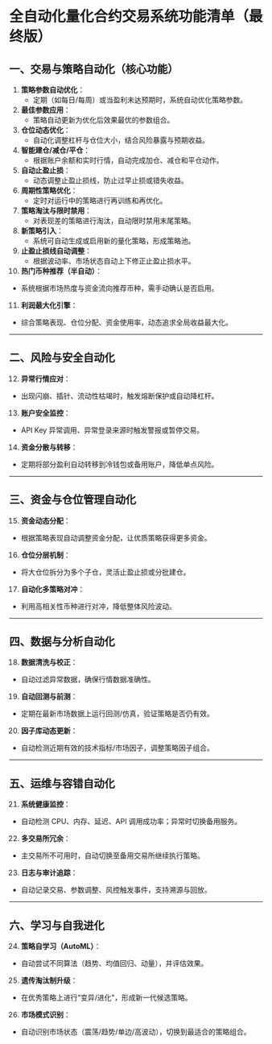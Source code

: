 # 全自动化量化合约交易系统功能清单（最终版）

## 一、交易与策略自动化（核心功能）
1. **策略参数自动优化**：  
   - 定期（如每日/每周）或当盈利未达预期时，系统自动优化策略参数。  
2. **最佳参数应用**：  
   - 策略自动更新为优化后效果最优的参数组合。  
3. **仓位动态优化**：  
   - 自动化调整杠杆与仓位大小，结合风险暴露与预期收益。  
4. **智能建仓/减仓/平仓**：  
   - 根据账户余额和实时行情，自动完成加仓、减仓和平仓动作。  
5. **自动止盈止损**：  
   - 动态调整止盈止损线，防止过早止损或错失收益。  
6. **周期性策略优化**：  
   - 定时对运行中的策略进行再训练和再优化。  
7. **策略淘汰与限时禁用**：  
   - 对表现差的策略进行淘汰，自动限时禁用末尾策略。  
8. **新策略引入**：  
   - 系统可自动生成或启用新的量化策略，形成策略池。  
9. **止盈止损线自动调整**：  
   - 根据波动率、市场状态自动上下修正止盈止损水平。  
10. **热门币种推荐（半自动）**：  
   - 系统根据市场热度与资金流向推荐币种，需手动确认是否启用。  
11. **利润最大化引擎**：  
   - 综合策略表现、仓位分配、资金使用率，动态追求全局收益最大化。  

---

## 二、风险与安全自动化
12. **异常行情应对**：  
   - 出现闪崩、插针、流动性枯竭时，触发熔断保护或自动降杠杆。  
13. **账户安全监控**：  
   - API Key 异常调用、异常登录来源时触发警报或暂停交易。  
14. **资金分散与转移**：  
   - 定期将部分盈利自动转移到冷钱包或备用账户，降低单点风险。  

---

## 三、资金与仓位管理自动化
15. **资金动态分配**：  
   - 根据策略表现自动调整资金分配，让优质策略获得更多资金。  
16. **仓位分层机制**：  
   - 将大仓位拆分为多个子仓，灵活止盈止损或分批建仓。  
17. **自动化多策略对冲**：  
   - 利用高相关性币种进行对冲，降低整体风险波动。  

---

## 四、数据与分析自动化
18. **数据清洗与校正**：  
   - 自动过滤异常数据，确保行情数据准确性。  
19. **自动回测与前测**：  
   - 定期在最新市场数据上运行回测/仿真，验证策略是否仍有效。  
20. **因子库动态更新**：  
   - 自动检测近期有效的技术指标/市场因子，调整策略因子组合。  

---

## 五、运维与容错自动化
21. **系统健康监控**：  
   - 自动检测 CPU、内存、延迟、API 调用成功率；异常时切换备用服务。  
22. **多交易所冗余**：  
   - 主交易所不可用时，自动切换至备用交易所继续执行策略。  
23. **日志与审计追踪**：  
   - 自动记录交易、参数调整、风控触发事件，支持溯源与回放。  

---

## 六、学习与自我进化
24. **策略自学习（AutoML）**：  
   - 自动尝试不同算法（趋势、均值回归、动量），并评估效果。  
25. **遗传淘汰制升级**：  
   - 在优秀策略上进行“变异/进化”，形成新一代候选策略。  
26. **市场模式识别**：  
   - 自动识别市场状态（震荡/趋势/单边/高波动），切换到最适合的策略组合。
